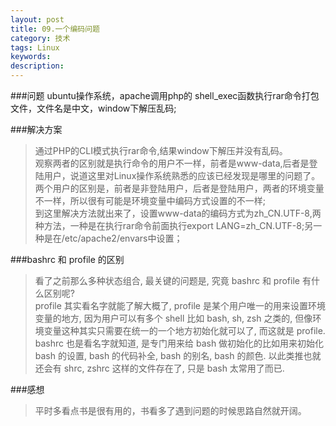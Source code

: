 ```yaml
---
layout: post
title: 09.一个编码问题
category: 技术
tags: Linux
keywords: 
description:
---
```

###问题
ubuntu操作系统，apache调用php的 shell_exec函数执行rar命令打包文件，文件名是中文，window下解压乱码;

###解决方案
> 通过PHP的CLI模式执行rar命令,结果window下解压并没有乱码。<br/>
> 观察两者的区别就是执行命令的用户不一样，前者是www-data,后者是登陆用户，说道这里对Linux操作系统熟悉的应该已经发现是哪里的问题了。两个用户的区别是，前者是非登陆用户，后者是登陆用户，两者的环境变量不一样，所以很有可能是环境变量中编码方式设置的不一样;<br/>
> 到这里解决方法就出来了，设置www-data的编码方式为zh_CN.UTF-8,两种方法，一种是在执行rar命令前面执行export LANG=zh_CN.UTF-8;另一种是在/etc/apache2/envars中设置；<br/>

###bashrc 和 profile 的区别
> 看了之前那么多种状态组合, 最关键的问题是, 究竟 bashrc 和 profile 有什么区别呢?<br/>
> profile 其实看名字就能了解大概了, profile 是某个用户唯一的用来设置环境变量的地方, 因为用户可以有多个 shell 比如 bash, sh, zsh 之类的, 但像环境变量这种其实只需要在统一的一个地方初始化就可以了, 而这就是 profile.<br/>
> bashrc 也是看名字就知道, 是专门用来给 bash 做初始化的比如用来初始化 bash 的设置, bash 的代码补全, bash 的别名, bash 的颜色. 以此类推也就还会有 shrc, zshrc 这样的文件存在了, 只是 bash 太常用了而已.<br/>


###感想
> 平时多看点书是很有用的，书看多了遇到问题的时候思路自然就开阔。